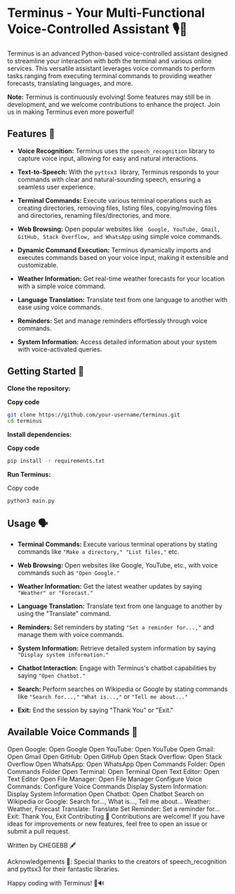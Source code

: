 # Terminus - Your Multi-Functional Voice-Controlled Assistant 🎙️🤖
Terminus is an advanced Python-based voice-controlled assistant designed to streamline your interaction with both the terminal and various online services. This versatile assistant leverages voice commands to perform tasks ranging from executing terminal commands to providing weather forecasts, translating languages, and more.

**Note:** Terminus is continuously evolving! Some features may still be in development, and we welcome contributions to enhance the project. Join us in making Terminus even more powerful!

## Features 🚀
- **Voice Recognition:** Terminus uses the `speech_recognition` library to capture voice input, allowing for easy and natural interactions.

- **Text-to-Speech:** With the `pyttsx3 `library, Terminus responds to your commands with clear and natural-sounding speech, ensuring a seamless user experience.

- **Terminal Commands:** Execute various terminal operations such as creating directories, removing files, listing files, copying/moving files and directories, renaming files/directories, and more.

- **Web Browsing:** Open popular websites like ` Google, YouTube, Gmail, GitHub, Stack Overflow, and WhatsApp` using simple voice commands.

- **Dynamic Command Execution:** Terminus dynamically imports and executes commands based on your voice input, making it extensible and customizable.

- **Weather Information:** Get real-time weather forecasts for your location with a simple voice command.

- **Language Translation:** Translate text from one language to another with ease using voice commands.

- **Reminders:** Set and manage reminders effortlessly through voice commands.

- **System Information:** Access detailed information about your system with voice-activated queries.

## Getting Started 🚦
**Clone the repository:**


**Copy code**
```bash
git clone https://github.com/your-username/terminus.git
cd terminus
```
**Install dependencies:**


**Copy code**
```bash
pip install -r requirements.txt
```
**Run Terminus:**


Copy code
```bash
python3 main.py
```
## Usage 🗣️

- **Terminal Commands:** Execute various terminal operations by stating commands like `"Make a directory," "List files,"` etc.

- **Web Browsing:** Open websites like Google, YouTube, etc., with voice commands such as `"Open Google."`

- **Weather Information:** Get the latest weather updates by saying `"Weather" or "Forecast."`

- **Language Translation:** Translate text from one language to another by using the "Translate" command.

- **Reminders:** Set reminders by stating `"Set a reminder for...,"` and manage them with voice commands.

- **System Information:** Retrieve detailed system information by saying `"Display system information."`

- **Chatbot Interaction:** Engage with Terminus's chatbot capabilities by saying `"Open Chatbot."`

- **Search:** Perform searches on Wikipedia or Google by stating commands like `"Search for...,"` `"What is...,"` or `"Tell me about..."`

- **Exit:** End the session by saying "Thank You" or "Exit."

## Available Voice Commands 🎤
Open Google: Open Google
Open YouTube: Open YouTube
Open Gmail: Open Gmail
Open GitHub: Open GitHub
Open Stack Overflow: Open Stack Overflow
Open WhatsApp: Open WhatsApp
Open Commands Folder: Open Commands Folder
Open Terminal: Open Terminal
Open Text Editor: Open Text Editor
Open File Manager: Open File Manager
Configure Voice Commands: Configure Voice Commands
Display System Information: Display System Information
Open Chatbot: Open Chatbot
Search on Wikipedia or Google: Search for..., What is..., Tell me about...
Weather: Weather, Forecast
Translate: Translate
Set Reminder: Set a reminder for...
Exit: Thank You, Exit
Contributing 🤝
Contributions are welcome! If you have ideas for improvements or new features, feel free to open an issue or submit a pull request.

Written by CHEGEBB 🖋️

Acknowledgements 🙌:
Special thanks to the creators of speech_recognition and pyttsx3 for their fantastic libraries.

Happy coding with Terminus! 🚀🔊
